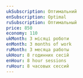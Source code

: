 ```yaml
---
ukSubscription: Оптимальний
enSubscription: Optimal
ruSubscription: Оптимальный
price: 850
economy: 110
ukMonth: 3 місяці роботи
enMonth: 3 months of work
ruMonth: 3 месяца работы
ukHour: 8 годинних сесій
enHour: 8 hour sessions
ruHour: 8 часовых сессий
---
```


